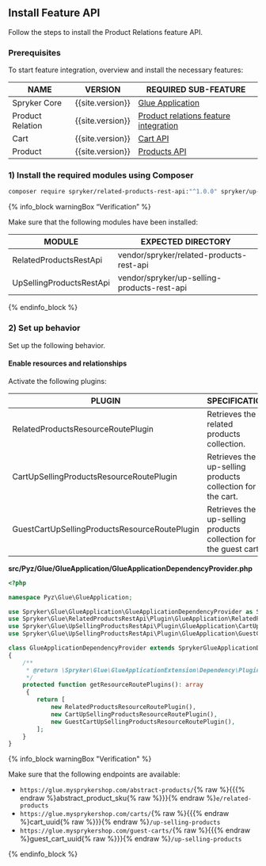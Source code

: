 

## Install Feature API
Follow the steps to install the Product Relations feature API.

### Prerequisites

To start feature integration, overview and install the necessary features:

| NAME | VERSION | REQUIRED  SUB-FEATURE|
|---|---|---|
|Spryker Core| {{site.version}} |[Glue Application](/docs/scos/dev/feature-integration-guides/{{site.version}}/glue-api/glue-api-glue-application-feature-integration.html)|
|Product Relation| {{site.version}} | [Product relations feature integration](/docs/scos/dev/feature-integration-guides/{{site.version}}/product-relations-feature-integration.html)|
|Cart| {{site.version}}| [Cart API](/docs/scos/dev/feature-integration-guides/{{site.version}}/glue-api/glue-api-cart-feature-integration.html) ||
Product| {{site.version}} |[Products API](/docs/pbc/all/product-information-management/{{site.version}}/install-and-upgrade/install-glue-api/install-the-product-glue-api.html)|

### 1) Install the required modules using Composer



```bash
composer require spryker/related-products-rest-api:"^1.0.0" spryker/up-selling-products-rest-api:"^1.0.0" --update-with-dependencies
```
{% info_block warningBox “Verification” %}

Make sure that the following modules have been installed:

| MODULE | EXPECTED DIRECTORY |
|---|---|
|RelatedProductsRestApi|vendor/spryker/related-products-rest-api|
|UpSellingProductsRestApi|vendor/spryker/up-selling-products-rest-api|

{% endinfo_block %}


### 2) Set up behavior

Set up the following behavior.

#### Enable resources and relationships

Activate the following plugins:

| PLUGIN | SPECIFICATION | PREREQUISITES | NAMESPACE |
|---|---|---|---|
|RelatedProductsResourceRoutePlugin|Retrieves the related products collection.|None|Spryker\Glue\RelatedProductsRestApi\Plugin\GlueApplication|
|CartUpSellingProductsResourceRoutePlugin|Retrieves the up-selling products collection for the cart.|None|`Spryker\Glue\UpSellingProductsRestApi\Plugin\GlueApplication|
|GuestCartUpSellingProductsResourceRoutePlugin|Retrieves the up-selling products collection for the guest cart.|None|Spryker\Glue\UpSellingProductsRestApi\Plugin\GlueApplication|


**src/Pyz/Glue/GlueApplication/GlueApplicationDependencyProvider.php**

```php
<?php

namespace Pyz\Glue\GlueApplication;

use Spryker\Glue\GlueApplication\GlueApplicationDependencyProvider as SprykerGlueApplicationDependencyProvider;
use Spryker\Glue\RelatedProductsRestApi\Plugin\GlueApplication\RelatedProductsResourceRoutePlugin;
use Spryker\Glue\UpSellingProductsRestApi\Plugin\GlueApplication\CartUpSellingProductsResourceRoutePlugin;
use Spryker\Glue\UpSellingProductsRestApi\Plugin\GlueApplication\GuestCartUpSellingProductsResourceRoutePlugin;

class GlueApplicationDependencyProvider extends SprykerGlueApplicationDependencyProvider
{
    /**
     * @return \Spryker\Glue\GlueApplicationExtension\Dependency\Plugin\ResourceRoutePluginInterface[]
     */
    protected function getResourceRoutePlugins(): array
     {
        return [
            new RelatedProductsResourceRoutePlugin(),
            new CartUpSellingProductsResourceRoutePlugin(),
            new GuestCartUpSellingProductsResourceRoutePlugin(),
        ];
    }
}
```

{% info_block warningBox "Verification" %}

Make sure that the following endpoints are available:

- `https://glue.mysprykershop.com/abstract-products/`{% raw %}{{{% endraw %}abstract_product_sku{% raw %}}}{% endraw %}`e/related-products`
- `https://glue.mysprykershop.com/carts/`{% raw %}{{{% endraw %}cart_uuid{% raw %}}}{% endraw %}`/up-selling-products`
- `https://glue.mysprykershop.com/guest-carts/`{% raw %}{{{% endraw %}guest_cart_uuid{% raw %}}}{% endraw %}`/up-selling-products`

{% endinfo_block %}
